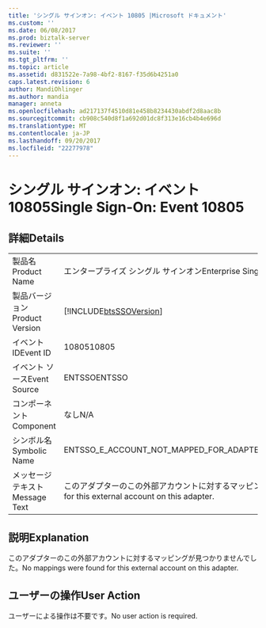 ```yaml
---
title: 'シングル サインオン: イベント 10805 |Microsoft ドキュメント'
ms.custom: ''
ms.date: 06/08/2017
ms.prod: biztalk-server
ms.reviewer: ''
ms.suite: ''
ms.tgt_pltfrm: ''
ms.topic: article
ms.assetid: d831522e-7a98-4bf2-8167-f35d6b4251a0
caps.latest.revision: 6
author: MandiOhlinger
ms.author: mandia
manager: anneta
ms.openlocfilehash: ad217137f4510d81e458b8234430abdf2d8aac8b
ms.sourcegitcommit: cb908c540d8f1a692d01dc8f313e16cb4b4e696d
ms.translationtype: MT
ms.contentlocale: ja-JP
ms.lasthandoff: 09/20/2017
ms.locfileid: "22277978"
---
```

# <a name="single-sign-on-event-10805"></a><span data-ttu-id="14470-102">シングル サインオン: イベント 10805</span><span class="sxs-lookup"><span data-stu-id="14470-102">Single Sign-On: Event 10805</span></span>
## <a name="details"></a><span data-ttu-id="14470-103">詳細</span><span class="sxs-lookup"><span data-stu-id="14470-103">Details</span></span>  
  
|||  
|-|-|  
|<span data-ttu-id="14470-104">製品名</span><span class="sxs-lookup"><span data-stu-id="14470-104">Product Name</span></span>|<span data-ttu-id="14470-105">エンタープライズ シングル サインオン</span><span class="sxs-lookup"><span data-stu-id="14470-105">Enterprise Single Sign-On</span></span>|  
|<span data-ttu-id="14470-106">製品バージョン</span><span class="sxs-lookup"><span data-stu-id="14470-106">Product Version</span></span>|[!INCLUDE[btsSSOVersion](../includes/btsssoversion-md.md)]|  
|<span data-ttu-id="14470-107">イベント ID</span><span class="sxs-lookup"><span data-stu-id="14470-107">Event ID</span></span>|<span data-ttu-id="14470-108">10805</span><span class="sxs-lookup"><span data-stu-id="14470-108">10805</span></span>|  
|<span data-ttu-id="14470-109">イベント ソース</span><span class="sxs-lookup"><span data-stu-id="14470-109">Event Source</span></span>|<span data-ttu-id="14470-110">ENTSSO</span><span class="sxs-lookup"><span data-stu-id="14470-110">ENTSSO</span></span>|  
|<span data-ttu-id="14470-111">コンポーネント</span><span class="sxs-lookup"><span data-stu-id="14470-111">Component</span></span>|<span data-ttu-id="14470-112">なし</span><span class="sxs-lookup"><span data-stu-id="14470-112">N/A</span></span>|  
|<span data-ttu-id="14470-113">シンボル名</span><span class="sxs-lookup"><span data-stu-id="14470-113">Symbolic Name</span></span>|<span data-ttu-id="14470-114">ENTSSO_E_ACCOUNT_NOT_MAPPED_FOR_ADAPTER</span><span class="sxs-lookup"><span data-stu-id="14470-114">ENTSSO_E_ACCOUNT_NOT_MAPPED_FOR_ADAPTER</span></span>|  
|<span data-ttu-id="14470-115">メッセージ テキスト</span><span class="sxs-lookup"><span data-stu-id="14470-115">Message Text</span></span>|<span data-ttu-id="14470-116">このアダプターのこの外部アカウントに対するマッピングが見つかりませんでした。</span><span class="sxs-lookup"><span data-stu-id="14470-116">No mappings were found for this external account on this adapter.</span></span>|  
  
## <a name="explanation"></a><span data-ttu-id="14470-117">説明</span><span class="sxs-lookup"><span data-stu-id="14470-117">Explanation</span></span>  
 <span data-ttu-id="14470-118">このアダプターのこの外部アカウントに対するマッピングが見つかりませんでした。</span><span class="sxs-lookup"><span data-stu-id="14470-118">No mappings were found for this external account on this adapter.</span></span>  
  
## <a name="user-action"></a><span data-ttu-id="14470-119">ユーザーの操作</span><span class="sxs-lookup"><span data-stu-id="14470-119">User Action</span></span>  
 <span data-ttu-id="14470-120">ユーザーによる操作は不要です。</span><span class="sxs-lookup"><span data-stu-id="14470-120">No user action is required.</span></span>